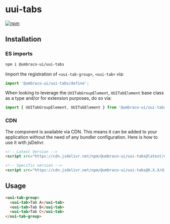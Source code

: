 # uui-tabs

[![npm](https://img.shields.io/npm/v/@umbraco-ui/uui-tabs?logoColor=%231B264F)](https://www.npmjs.com/package/@umbraco-ui/uui-tabs)

## Installation

### ES imports

```zsh
npm i @umbraco-ui/uui-tabs
```

Import the registration of `<uui-tab-group>`, `<uui-tab>` via:

```javascript
import '@umbraco-ui/uui-tabs/define';
```

When looking to leverage the `UUITabGroupElement`, `UUITabElement` base class as a type and/or for extension purposes, do so via:

```javascript
import { UUITabGroupElement, UUITabElement } from '@umbraco-ui/uui-tabs';
```

### CDN

The component is available via CDN. This means it can be added to your application without the need of any bundler configuration. Here is how to use it with jsDelivr.

```html
<!-- Latest Version -->
<script src="https://cdn.jsdelivr.net/npm/@umbraco-ui/uui-tabs@latest/dist/uui-tabs.min.js"></script>

<!-- Specific version -->
<script src="https://cdn.jsdelivr.net/npm/@umbraco-ui/uui-tabs@X.X.X/dist/uui-tabs.min.js"></script>
```

## Usage

```html
<uui-tab-group>
  <uui-tab>Tab A</uui-tab>
  <uui-tab>Tab B</uui-tab>
  <uui-tab>Tab C</uui-tab>
</uui-tab-group>
```
